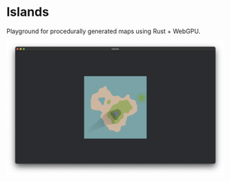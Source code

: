 # Islands

Playground for procedurally generated maps using Rust + WebGPU.

![Screenshot](./assets/images/screenshot.png)

